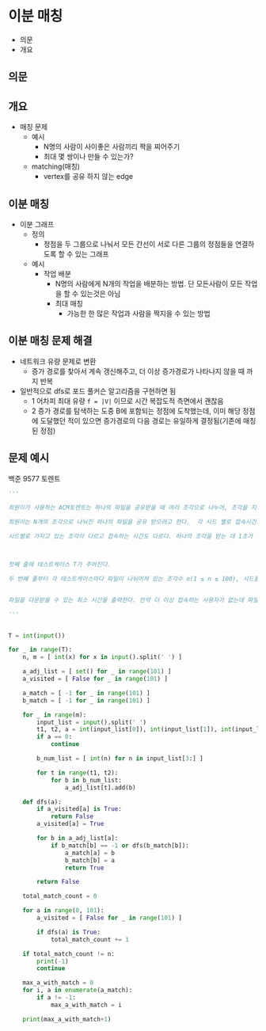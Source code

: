 # 이분 매칭

- 의문
- 개요

## 의문

## 개요

- 매칭 문제
  - 예시
    - N명의 사람이 사이좋은 사람끼리 짝을 찌어주기
    - 최대 몇 쌍이나 만들 수 있는가?
  - matching(매칭)
    - vertex를 공유 하지 않는 edge

## 이분 매칭

- 이분 그래프
  - 정의
    - 정점을 두 그룹으로 나눠서 모든 간선이 서로 다른 그룹의 정점들을 연결하도록 할 수 있는 그래프
  - 예시
    - 작업 배분
      - N명의 사람에게 N개의 작업을 배분하는 방법. 단 모든사람이 모든 작업을 할 수 있는것은 아님
      - 최대 매칭
        - 가능한 한 많은 작업과 사람을 짝지을 수 있는 방법

## 이분 매칭 문제 해결

- 네트워크 유량 문제로 변환
  - 증가 경로를 찾아서 계속 갱신해주고, 더 이상 증가경로가 나타나지 않을 때 까지 반복
- 일반적으로 dfs로 포드 풀커슨 알고리즘을 구현하면 됨
  - 1 어차피 최대 유량 `f = |V|` 이므로 시간 복잡도적 측면에서 괜찮음
  - 2 증가 경로를 탐색하는 도중 B에 포함되는 정점에 도착했는데, 이미 해당 정점에 도달했던 적이 있으면 증가경로의 다음 경로는 유일하게 결정됨(기존에 매칭된 정점)

## 문제 예시

백준 9577 토렌트

```py
'''

희원이가 사용하는 ACM토렌트는 하나의 파일을 공유받을 때 여러 조각으로 나누어, 조각을 지닌 시드가 접속하는 시간에 시드로 부터 일부 조각을 전송 받아 파일을 완성시키는 방법으로 파일이 공유된다.  시드는 자신이 가지고 있는 조각을 자신이 접속했을 때 다른 사용자에게 배포하는 역할을 한다.

희원이는 N개의 조각으로 나눠진 하나의 파일을 공유 받으려고 한다.  각 시드 별로 접속시간과 가지고 있는 조각의 정보가 주어졌고 희원이 이외의 다른 사용자가 가지고 있는 조각은 고정되어 있다고 가정할 때 희원이가 받으려는 파일의 모든 조각을 전송 받을 수 있는 최소의 시간을 알아보자.

시드별로 가지고 있는 조각이 다르고 접속하는 시간도 다르다. 하나의 조각을 받는 데 1초가 걸린다. 즉 여러 시드로부터 같은 시간에 조각을 동시에 받을 수 없다. 예를 들어 시드가 0초에 접속해서 3초에 나간다고 하면 희원이는 시드로 부터 최대 3개의 조각을 전송 받을 수 있다. 희원이는 0초부터 접속해 있다.



첫째 줄에 테스트케이스 T가 주어진다.

두 번째 줄부터 각 테스트케이스마다 파일이 나뉘어져 있는 조각수 n(1 ≤ n ≤ 100), 시드를 나누어 가지고 있는 사람수 m(1 ≤ m ≤ 100)이 주어진다. 다음 줄부터 m개의 줄에 걸쳐 사용자별로 접속하기 시작한 시간 t1 (0 ≤ t1 ≤ 100), 나가는 시간 t2 (t1 ≤ t2 ≤ 100), 가지고 있는 조각의 수 a (0 ≤ a ≤ n), a개 조각의 각각의 번호 qi (1 ≤ qi ≤ n, 1 ≤ i ≤ a)가 주어진다.


파일을 다운받을 수 있는 최소 시간을 출력한다. 만약 더 이상 접속하는 사용자가 없는데 파일을 모두 다운받지 못한 경우에는 -1을 출력한다.

'''


T = int(input())

for _ in range(T):
    n, m = [ int(x) for x in input().split(' ') ]

    a_adj_list = [ set() for _ in range(101) ]
    a_visited = [ False for _ in range(101) ]

    a_match = [ -1 for _ in range(101) ]
    b_match = [ -1 for _ in range(101) ]

    for _ in range(m):
        input_list = input().split(' ')
        t1, t2, a = int(input_list[0]), int(input_list[1]), int(input_list[2])
        if a == 0:
            continue

        b_num_list = [ int(n) for n in input_list[3:] ]

        for t in range(t1, t2):
            for b in b_num_list:
                a_adj_list[t].add(b)

    def dfs(a):
        if a_visited[a] is True:
            return False
        a_visited[a] = True

        for b in a_adj_list[a]:
            if b_match[b] == -1 or dfs(b_match[b]):
                a_match[a] = b
                b_match[b] = a
                return True

        return False

    total_match_count = 0

    for a in range(0, 101):
        a_visited = [ False for _ in range(101) ]

        if dfs(a) is True:
            total_match_count += 1

    if total_match_count != n:
        print(-1)
        continue

    max_a_with_match = 0
    for i, a in enumerate(a_match):
        if a != -1:
            max_a_with_match = i

    print(max_a_with_match+1)
```
